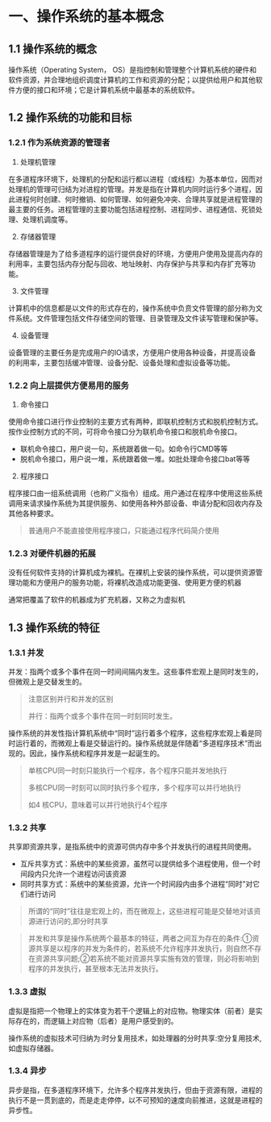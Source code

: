 # 一、操作系统的基本概念

## 1.1 操作系统的概念

操作系统（Operating System， OS）是指控制和管理整个计算机系统的硬件和软件资源，并合理地组织调度计算机的工作和资源的分配；以提供给用户和其他软件方便的接口和环境；它是计算机系统中最基本的系统软件。

## 1.2 操作系统的功能和目标

### 1.2.1 作为系统资源的管理者

1. 处理机管理

在多道程序环境下，处理机的分配和运行都以进程（或线程）为基本单位，因而对处理机的管理可归结为对进程的管理。并发是指在计算机内同时运行多个进程，因此进程何时创建、何时撤销、如何管理、如何避免冲突、合理共享就是进程管理的最主要的任务。进程管理的主要功能包括进程控制、进程同步、进程通信、死锁处理、处理机调度等。

2. 存储器管理

存储器管理是为了给多道程序的运行提供良好的环境，方便用户使用及提高内存的利用率，主要包括内存分配与回收、地址映射、内存保护与共享和内存扩充等功能。

3. 文件管理

计算机中的信息都是以文件的形式存在的，操作系统中负贲文件管理的部分称为文件系统。文件管理包括文件存储空间的管理、目录管理及文件读写管理和保护等。

4. 设备管理

设备管理的主要任务是完成用户的IO请求，方便用户使用各种设备，并提高设备的利用率，主要包括缓冲管理、设备分配、设备处理和虚拟设备等功能。

### 1.2.2 向上层提供方便易用的服务

1. 命令接口

使用命令接口进行作业控制的主要方式有两种，即联机控制方式和脱机控制方式。按作业控制方式的不同，可将命令接口分为联机命令接口和脱机命令接口。

- 联机命令接口，用户说一句，系统跟着做一句。如命令行CMD等等
- 脱机命令接口，用户说一堆，系统跟着做一堆。如批处理命令接口bat等等

2. 程序接口

程序接口由一组系统调用（也称广义指令）组成。用户通过在程序中使用这些系统调用来请求操作系统为其提供服务、如使用各种外部设备、申请分配和回收内存及其他各种要求。

> 普通用户不能直接使用程序接口，只能通过程序代码简介使用

### 1.2.3 对硬件机器的拓展

没有任何软件支持的计算机成为裸机。在裸机上安装的操作系统，可以提供资源管理功能和方便用户的服务功能，将裸机改造成功能更强、使用更方便的机器

通常把覆盖了软件的机器成为扩充机器，又称之为虚拟机

## 1.3 操作系统的特征

### 1.3.1 并发

并发：指两个或多个事件在同一时间间隔内发生。这些事件宏观上是同时发生的，但微观上是交替发生的。

> 注意区别并行和并发的区别
>
> 并行：指两个或多个事件在同一时刻同时发生。

操作系统的并发性指计算机系统中“同时”运行着多个程序，这些程序宏观上看是同时运行着的，而微观上看是交替运行的。操作系统就是伴随着“多道程序技术”而出现的。因此，操作系统和程序并发是一起诞生的。

> 单核CPU同一时刻只能执行一个程序，各个程序只能并发地执行
>
> 多核CPU同一时刻可以同时执行多个程序，多个程序可以并行地执行
>
> 如4 核CPU，意味着可以并行地执行4个程序

### 1.3.2 共享

共享即资源共享，是指系统中的资源可供内存中多个并发执行的进程共同使用。

- 互斥共享方式：系统中的某些资源，虽然可以提供给多个进程使用，但一个时间段内只允许一个进程访问该资源
- 同时共享方式：系统中的某些资源，允许一个时间段内由多个进程“同时”对它们进行访问

> 所谓的“同时”往往是宏观上的，而在微观上，这些进程可能是交替地对该资源进行访问的,即分时共享

> 并发和共享是操作系统两个最基本的特征，两者之间互为存在的条件:①资源共享是以程序的并发为条件的，若系统不允许程序并发执行，则自然不存在资源共享问题;②若系统不能对资源共享实施有效的管理，则必将影响到程序的并发执行，甚至根本无法并发执行。

### 1.3.3 虚拟

虚拟是指把一个物理上的实体变为若干个逻辑上的对应物。物理实体（前者）是实际存在的，而逻辑上对应物（后者）是用户感受到的。

操作系统的虚拟技术可归纳为:时分复用技术，如处理器的分时共享:空分复用技术,如虚拟存储器。

### 1.3.4 异步

异步是指，在多道程序环境下，允许多个程序并发执行，但由于资源有限，进程的执行不是一贯到底的，而是走走停停，以不可预知的速度向前推进，这就是进程的异步性。



